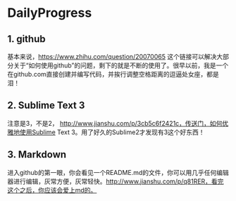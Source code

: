 # DailyProgress

## 1. github

基本来说，https://www.zhihu.com/question/20070065 这个链接可以解决大部分关于“如何使用github”的问题，剩下的就是不断的使用了。很早以前，我是一个在github.com直接创建并编写代码，并挨行调整空格距离的逗逼处女座，都是泪！

## 2. Sublime Text 3

注意是3，不是2， http://www.jianshu.com/p/3cb5c6f2421c，传送门，如何优雅地使用Sublime Text 3。用了好久的Sublime2才发现有3这个好东西！

## 3. Markdown

进入github的第一眼，你会看见一个README.md的文件，你可以用几乎任何编辑器进行编辑，灰常方便，灰常轻快。http://www.jianshu.com/p/q81RER，看完这个之后，你应该会爱上md的。